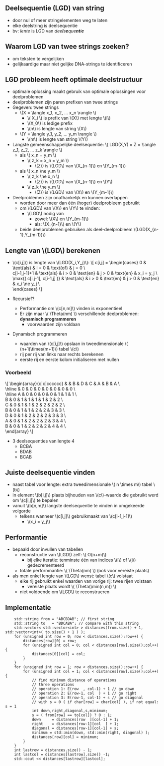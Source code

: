 
## Deelsequentie (LGD) van string

* door nul of meer stringelementen weg te laten
* elke deelstring is deelsequentie
* bv: *lente* is LGD van *dee**l**s**e**que**nt**i**e***

## Waarom LGD van twee strings zoeken?

* om teksten te vergelijken
* gelijkaardige maar niet gelijke DNA-strings te identificeren

## LGD probleem heeft optimale deelstructuur

* optimale oplossing maakt gebruik van optimale oplossingen voor deelproblemen
* deelproblemen zijn paren prefixen van twee strings
* Gegeven: twee strings
    * \\(X = \langle x_1, x_2, ... x_n \rangle \\)
        * \\( X_i \\) is prefix van \\(X\\) met lengte \\(i\\)
        * \\(X_0\\) is ledige prefix
        * \\(n\\) is lengte van string \\(X\\)
    * \\(Y = \langle y_1, y_2, ... y_m \rangle \\)
        * \\(m\\) is lengte van string \\(Y\\)
* Langste gemeenschappelijke deelsequentie: \\( LGD(X,Y) = Z = \langle z_1, z_2, ... z_k \rangle \\) 
    * als \\( x_n = y_m \\)
        * \\( z_k = x_n = y_m \\)
            * \\(Z\\) is \\(LGD\\) van \\(X_{n-1}\\) en \\(Y_{m-1}\\)
    * als \\( x_n \ne y_m \\)
        * \\( z_k \ne x_n \\)
            * \\(Z\\) is \\(LGD\\) van \\(X_{n-1}\\) en \\(Y\\)
        * \\( z_k \ne y_m \\)
            * \\(Z\\) is \\(LGD\\) van \\(X\\) en \\(Y_{m-1}\\)
* Deelproblemen zijn onafhankelijk en kunnen overlappen
    * worden door meer dan één (hoger) deelprobleem gebruikt
    * om \\(LGD\\) van \\(X\\) en \\(Y\\) te vinden:
        * \\(LGD\\) nodig van 
            * zowel: \\(X\\) en \\(Y_{m-1}\\)
            * als: \\(X_{n-1}\\) en \\(Y\\)
    * beide deelproblemen gebruiken als deel-deelprobleem \\(LGD(X_{n-1},Y_{m-1})\\)

## Lengte van \\(LGD\\) berekenen

* \\(c[i,j]\\) is lengte van \\(LGD(X_i,Y_j)\\):
\\[
c[i,j] = 
\begin{cases}
    0 & \text{als} & i = 0 & \text{of} & j = 0 \\\
    c[i-1,j-1]+1 & \text{als} & i > 0 & \text{en} & j > 0 & \text{en} & x_i = y_j \\\
    \max{( c[i,j-1], c[i-1,j] )} & \text{als} & i > 0 & \text{en} & j > 0 & \text{en} & x_i \ne y_j  \\\
\end{cases}
\\]


* Recursief?
    * Performantie om \\(c[n,m]\\) vinden is exponentieel
    * Er zijn maar \\( \Theta(nm) \\) verschillende deelproblemen: **dynamisch programmeren**
        * voorwaarden zijn voldaan
* Dynamisch programmeren
    * waarden van \\(c[i,j]\\) opslaan in tweedimensionale \\( (n+1)\times(m+1)\\) tabel \\(c\\)
    * rij per rij van links naar rechts berekenen
    * eerste rij en eerste kolom initialiseren met nullen

### Voorbeeld

\\[
\begin{array}{c|c|cccccc}
  &   & B & D & C & A & B & A \\\
\\hline
  & 0 & 0 & 0 & 0 & 0 & 0 & 0 \\\
\\hline
A & 0 & 0 & 0 & 0 & 1 & 1 & 1 \\\
B & 0 & 1 & 1 & 1 & 1 & 2 & 2 \\\
C & 0 & 1 & 1 & 2 & 2 & 2 & 2 \\\
B & 0 & 1 & 1 & 2 & 2 & 3 & 3 \\\
D & 0 & 1 & 2 & 2 & 2 & 3 & 3 \\\
A & 0 & 1 & 2 & 2 & 2 & 3 & 4 \\\
B & 0 & 1 & 2 & 2 & 2 & 4 & 4 \\\
\end{array}
\\]

* 3 deelsequenties van lengte 4
    * BCBA
    * BDAB
    * BCAB

## Juiste deelsequentie vinden

* naast tabel voor lengte: extra tweedimensionale \\( n \times m\\) tabel \\(b\\)
* in element \\(b[i,j]\\) plaats bijhouden van \\(c\\)-waarde die gebruikt werd om \\(c[i,j]\\) te bepalen
* vanuit \\(b[n,m]\\) langste deelsequentie te vinden in omgekeerde volgorde
    * telkens wanneer \\(c[i,j]\\) gebruikmaakt van \\(c[i-1,j-1]\\)
        * \\(x_i = y_j\\)

## Performantie

* bepaald door invullen van tabellen
    * reconstructie van \\(LGD\\) zelf: \\( O(n+m)\\)
        * bij elke iteratie: tenminste één van indices \\(i\\) of \\(j\\) gedecrementeerd
    * totale performnantie: \\( \Theta(nm) \\) (ook voor vereiste plaats)
* als men enkel lengte van \\(LGD\\) wenst: tabel \\(c\\) volstaat
    * elke rij gebruikt enkel waarden van vorige rij: twee rijen volstaan
        * vereiste plaats wordt \\( \Theta(\min(n,m)) \\)
    * niet voldoende om \\(LGD\\) te reconstrueren

## Implementatie

```
    std::string from = "ABCBDAB"; // first string
    std::string to   = "BDCABA"; // compare with this string
    std::vector< std::vector<int> > distances(from.size() + 1, std::vector<int>( to.size() + 1 ) );
    for (unsigned int row = 0; row < distances.size();row++) {
        distances[row][0] = row;
        for (unsigned int col = 0; col < distances[row].size();col++) {
            distances[0][col] = col;
        }
    }
    for (unsigned int row = 1; row < distances.size();row++) {
        for (unsigned int col = 1; col < distances[row].size();col++) {
            // find minimum distance of operations
            // three operations
            // operation 1: E(row  , col-1) + 1 // go down
            // operation 2: E(row-1, col  ) + 1 // go right
            // operation 3: E(row-1, col-1) + s // go diagonal
            // with s = 0 ( if char[row] = char[col] ), if not equal: s = 1
            int down,right,diagonal,s,minimum;
            s = ( from[row] == to[col]) ? 0 : 1;
            down     = distances[row  ][col-1] + 1;
            right    = distances[row-1][col  ] + 1;
            diagonal = distances[row-1][col-1] + s;
            minimum = std::min(down, std::min(right, diagonal) );
            distances[row][col] = minimum;
        }
    }
    int lastrow = distances.size() - 1;
    int lastcol = distances[lastrow].size() -1;
    std::cout << distances[lastrow][lastcol];
```
